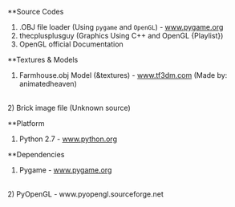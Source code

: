 **Source Codes

1) .OBJ file loader (Using `pygame` and `OpenGL`) - www.pygame.org <br />
2) thecplusplusguy (Graphics Using C++ and OpenGL {Playlist}) <br />
3) OpenGL official Documentation

**Textures & Models
1) Farmhouse.obj Model (&textures) - www.tf3dm.com (Made by: animatedheaven)
<br />
2) Brick image file (Unknown source)

**Platform
1) Python 2.7 - www.python.org

**Dependencies
1) Pygame - www.pygame.org
<br />
2) PyOpenGL - www.pyopengl.sourceforge.net

